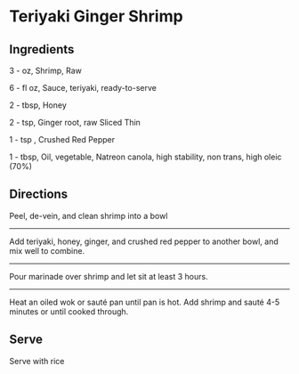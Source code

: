 # Teriyaki Ginger Shrimp

## Ingredients

3 - oz, Shrimp, Raw

6 - fl oz, Sauce, teriyaki, ready-to-serve

2 - tbsp, Honey

2 - tsp, Ginger root, raw Sliced Thin

1 - tsp , Crushed Red Pepper

1 - tbsp, Oil, vegetable, Natreon canola, high stability, non trans, high oleic (70%)

## Directions

Peel, de-vein, and clean shrimp into a bowl

---
Add teriyaki, honey, ginger, and crushed red pepper to another bowl, and mix well to combine.

---
Pour marinade over shrimp and let sit at least 3 hours.

---
Heat an oiled wok or sauté pan until pan is hot. Add shrimp and sauté 4-5 minutes or until cooked through.

## Serve

Serve with rice
